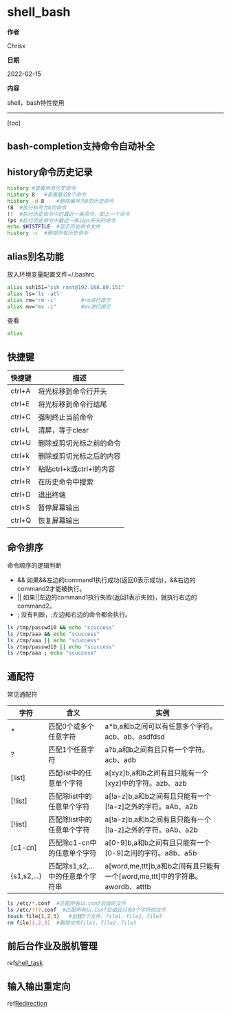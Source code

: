# shell_bash

**作者**

Chrisx

**日期**

2022-02-15

**内容**

shell，bash特性使用

----

[toc]

## bash-completion支持命令自动补全

## history命令历史记录

```sh
history #查看所有历史命令
history 8   #查看最近8个命令
history -d 8    #删除编号为8的历史命令
!8  #执行标号为8的命令
!!  #执行历史命令中的最近一条命令，即上一个命令
!ps #执行历史命令中最近一条以ps开头的命令
echo $HISTFILE  #显示历史命令文件
history -c  #删除所有历史命令
```

## alias别名功能

放入环境变量配置文件~/.bashrc

```sh
alias ssh151="ssh root@192.168.80.151"
alias ls='ls -atl'
alias rm='rm -i'        #rm进行提示
alias mv="mv -i"        #mv进行提示
```

查看

```sh
alias

```

## 快捷键

| 快捷键 | 描述                     |
| ------ | ------------------------ |
| ctrl+A | 将光标移到命令行开头     |
| ctrl+E | 将光标移到命令行结尾     |
| ctrl+C | 强制终止当前命令         |
| ctrl+L | 清屏，等于clear          |
| ctrl+U | 删除或剪切光标之前的命令 |
| ctrl+k | 删除或剪切光标之后的内容 |
| ctrl+Y | 粘贴ctrl+k或ctrl+l的内容 |
| ctrl+R | 在历史命令中搜索         |
| ctrl+D | 退出终端                 |
| ctrl+S | 暂停屏幕输出             |
| ctrl+Q | 恢复屏幕输出             |

## 命令排序

命令顺序的逻辑判断

* &&  如果&&左边的command1执行成功(返回0表示成功)，&&右边的command2才能被执行。
* ||  如果||左边的command1执行失败(返回1表示失败)，就执行右边的command2。
* ;   没有判断，;左边和右边的命令都会执行。

```sh
ls /tmp/passwd10 && echo "scuccess"
ls /tmp/aaa && echo "scuccess"
ls /tmp/aaa || echo "scuccess"
ls /tmp/passwd10 || echo "scuccess"
ls /tmp/aaa ; echo "scuccess"
```

## 通配符

常见通配符

| 字符        | 含义                              | 实例                                                                         |
| ----------- | --------------------------------- | ---------------------------------------------------------------------------- |
| *           | 匹配0个或多个任意字符             | a*b,a和b之间可以有任意多个字符。acb、ab、asdfdsd                             |
| ?           | 匹配1个任意字符                   | a?b,a和b之间有且只有一个字符。acb、adb                                       |
| [list]      | 匹配list中的任意单个字符          | a[xyz]b,a和b之间有且只能有一个[xyz]中的字符。azb、azb                        |
| [!list]     | 匹配除list中的任意单个字符        | a[!a-z]b,a和b之间有且只能有一个[!a-z]之外的字符。aAb、a2b                    |
| [!list]     | 匹配除list中的任意单个字符        | a[!a-z]b,a和b之间有且只能有一个[!a-z]之外的字符。aAb、a2b                    |
| [c1-cn]     | 匹配除c1-cn中的任意单个字符       | a[0-9]b,a和b之间有且只能有一个[0-9]之间的字符。a8b、a5b                      |
| {s1,s2,...} | 匹配除s1,s2,...中的任意单个字符串 | a[word,me,ttt]b,a和b之间有且只能有一个[word,me,ttt]中的字符串。awordb、atttb |

```sh
ls /etc/*.conf  #匹配所有以.conf后缀的文件
ls /etc/???.conf  #匹配所有以.conf后缀且只有3个字符的文件
touch file{1,2,3}   #创建3个文件，file1，file2，file3
rm file[1,2,3]  #删除文件file1，file2，file3

```

## 前后台作业及脱机管理

ref[shell_task](./shell_task.md)

## 输入输出重定向

ref[Redirection](./shell_Redirection.md)
